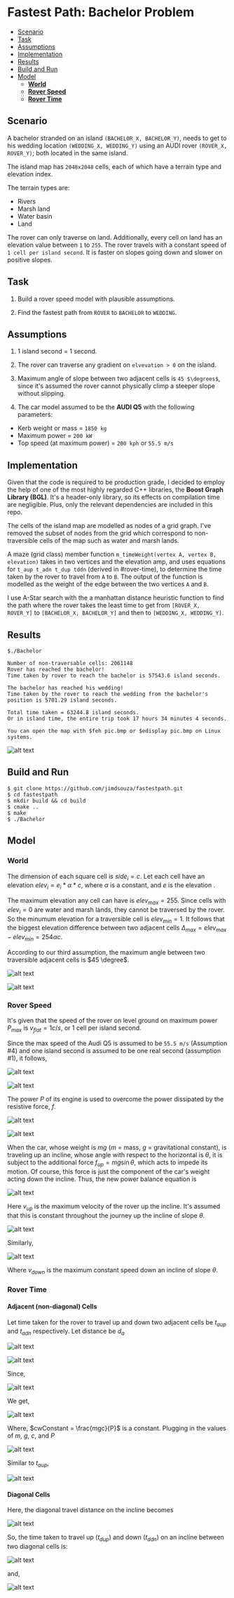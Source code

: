 # Fastest Path: Bachelor Problem
<!-- TOC -->

- [Scenario](#scenario)
- [Task](#task)
- [Assumptions](#assumptions)
- [Implementation](#implementation)
- [Results](#results)
- [Build and Run](#build-and-run)
- [Model](#model)
    - [**World**](#world)
    - [**Rover Speed**](#rover-speed)
    - [**Rover Time**](#rover-time)

<!-- /TOC -->
## Scenario

A bachelor stranded on an island `(BACHELOR_X, BACHELOR_Y)`, needs to get to his wedding location `(WEDDING_X, WEDDING_Y)` using an AUDI rover `(ROVER_X, ROVER_Y)`; both located in the same island.

The island map has `2048x2048` cells, each of which have a terrain type and elevation index.

The terrain types are:
* Rivers
* Marsh land
* Water basin
* Land

The rover can only traverse on land. Additionally, every cell on land has an elevation value between `1` to `255`. The rover travels with a constant speed of `1 cell per island second`. It is faster on slopes going down and slower on positive slopes.

## Task

1. Build a rover speed model with plausible assumptions.

2. Find the fastest path from `ROVER` to `BACHELOR` to `WEDDING`.

## Assumptions

1. 1 island second = 1 second.

2. The rover can traverse any gradient on `elvevation > 0` on the island.

3. Maximum angle of slope between two adjacent cells is `45 $\degrees$`, since it's assumed the rover cannot physically climp a steeper slope without slipping.

4. The car model assumed to be the **AUDI Q5** with the following parameters:
  * Kerb weight or mass = `1850 kg`
  * Maximum power = `200 kW`
  * Top speed (at maximum power) = `200 kph` or `55.5 m/s`

## Implementation

Given that the code is required to be production grade, I decided to employ the help of one of the most highly regarded C++ libraries, the **Boost Graph Library (BGL)**. It's a header-only library, so its effects on compilation time are negligible. Plus, only the relevant dependencies are included in this repo.

The cells of the island map are modelled as nodes of a grid graph. I've removed the subset of nodes  from the grid which correspond to non-traversible cells of the map such as water and marsh lands.

A maze (grid class) member function `m_timeWeight(vertex A, vertex B, elevation)` takes in two vertices and the elevation amp, and uses equations for `t_aup t_adn t_dup tddn` (derived in #rover-time), to determine the time taken by the rover to travel from `A` to `B`. The output of the function is modelled as the weight of the edge between the two vertices `A` and `B`.

I use A-Star search with the a manhattan distance heuristic function to find the path where the rover takes the least time to get from `[ROVER_X, ROVER_Y]` to `[BACHELOR_X, BACHELOR_Y]` and then to `[WEDDING_X, WEDDING_Y]`.

## Results

```
$./Bachelor

Number of non-traversable cells: 2061148
Rover has reached the bachelor!
Time taken by rover to reach the bachelor is 57543.6 island seconds.

The bachelor has reached his wedding!
Time taken by the rover to reach the wedding from the bachelor's position is 5701.29 island seconds.

Total time taken = 63244.8 island seconds.
Or in island time, the entire trip took 17 hours 34 minutes 4 seconds.

You can open the map with $feh pic.bmp or $edisplay pic.bmp on Linux systems.

```
![alt text](fastestPath.bmp "Fastest Path")

## Build and Run
```
$ git clone https://github.com/jimdsouza/fastestpath.git
$ cd fastestpath
$ mkdir build && cd build
$ cmake ..
$ make
$ ./Bachelor
```

## Model

### **World**

The dimension of each square cell is $side_i = c$. Let each cell have an elevation $elev_i = e_i * \alpha * c$, where $\alpha$ is a constant, and $e$ is the elevation  . 

The maximum elevation any cell can have is $elev_{max} = 255$. Since cells with $elev_i = 0$ are water and marsh lands, they cannot be traversed by the rover. So the minumum elevation for a traversible cell is $elev_{min} = 1$. It follows that the biggest elevation difference between two adjacent cells $\Delta_{max} = elev_{max} - elev_{min} = 254 \alpha c$.

According to our third assumption, the maximum angle between two traversible adjacent cells is $45 \degree$. 


![alt text](assets/equation_gifs/1.gif)

![alt text](assets/equation_gifs/2.gif)





### **Rover Speed**

It's given that the speed of the rover on level ground on maximum power $P_{max}$ is $v_{flat} = 1 c/s$, or 1 cell per island second.

Since the max speed of the Audi Q5 is assumed to be `55.5 m/s` (Assumption #4) and one island second is assumed to be one real second (assumption #1), it follows,

![alt text](assets/equation_gifs/3.gif)

![alt text](assets/equation_gifs/4.gif)



The power $P$ of its engine is used to overcome the power dissipated by the resistive force, $f$.

![alt text](assets/equation_gifs/5.gif)

![alt text](assets/equation_gifs/6.gif)


When the car, whose weight is $mg$ ($m$ = mass, $g$ = gravitational constant), is traveling up an incline, whose angle with respect to the horizontal is $\theta$, it is subject to the additional force  $f_{up}= mg \sin\theta$, which acts to impede its motion. Of course, this force is just the component of the car's weight acting down the incline. Thus, the new power balance equation is

![alt text](assets/equation_gifs/7.gif)



Here $v_{up}$ is the maximum velocity of the rover up the incline. It's assumed that this is constant throughout the journey up the incline of slope $\theta$.

![alt text](assets/equation_gifs/8.gif)





Similarly,

![alt text](assets/equation_gifs/9.gif)



Where $v_{down}$ is the maximum constant speed down an incline of slope $\theta$.

### **Rover Time**

#### Adjacent (non-diagonal) Cells

Let time taken for the rover to travel up and down two adjacent cells be $t_{aup}$ and $t_{adn}$ respectively. Let distance be $d_{a}$

![alt text](assets/equation_gifs/10.gif)

![alt text](assets/equation_gifs/11.gif)



Since, 

![alt text](assets/equation_gifs/12.gif)


We get,

![alt text](assets/equation_gifs/13.gif)


Where, $cwConstant = \frac{mgc}{P}$ is a constant. Plugging in the values of $m$, $g$, $c$, and $P$

![alt text](assets/equation_gifs/14.gif)


Similar to $t_{aup}$,

![alt text](assets/equation_gifs/15.gif)



#### Diagonal Cells

Here, the diagonal travel distance on the incline becomes

![alt text](assets/equation_gifs/16.gif)


So, the time taken to travel up ($t_{dup}$) and down ($t_{ddn}$) on an incline between two diagonal cells is:

![alt text](assets/equation_gifs/17.gif)


and,

![alt text](assets/equation_gifs/18.gif)


